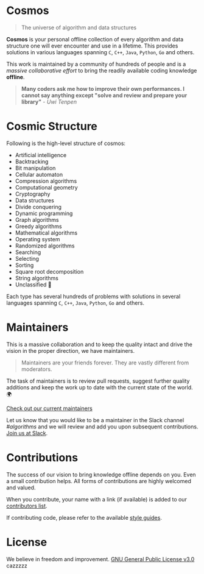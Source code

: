 ﻿# Cosmos
> The universe of algorithm and data structures

**Cosmos** is your personal offline collection of every algorithm and data structure one will ever encounter and use in a lifetime. This provides solutions in various languages spanning `C`, `C++`, `Java`, `Python`, `Go` and others.

This work is maintained by a community of hundreds of people and is a _massive collaborative effort_ to bring the readily available coding knowledge **offline**.

> **Many coders ask me how to improve their own performances. I cannot say anything except "solve and review and prepare your library"** - _Uwi Tenpen_

# Cosmic Structure

Following is the high-level structure of cosmos:
* Artificial intelligence
* Backtracking
* Bit manipulation
* Cellular automaton
* Compression algorithms
* Computational geometry
* Cryptography
* Data structures
* Divide conquering
* Dynamic programming
* Graph algorithms
* Greedy algorithms
* Mathematical algorithms
* Operating system
* Randomized algorithms
* Searching
* Selecting
* Sorting
* Square root decomposition
* String algorithms
* Unclassified 👻

Each type has several hundreds of problems with solutions in several languages spanning `C`, `C++`, `Java`, `Python`, `Go` and others.

# Maintainers

This is a massive collaboration and to keep the quality intact and drive the vision in the proper direction, we have maintainers.

> Maintainers are your friends forever. They are vastly different from moderators.

The task of maintainers is to review pull requests, suggest further quality additions and keep the work up to date with the current state of the world. 🌍

[Check out our current maintainers](https://github.com/OpenGenus/cosmos/wiki/maintainers)

Let us know that you would like to be a maintainer in the Slack channel *#algorithms* and we will review and add you upon subsequent contributions. [Join us at Slack](https://opengenus.slack.com).

# Contributions

The success of our vision to bring knowledge offline depends on you. Even a small contribution helps. All forms of contributions are highly welcomed and valued.

When you contribute, your name with a link (if available) is added to our [contributors list](https://github.com/OpenGenus/cosmos/wiki/contributors).

If contributing code, please refer to the available [style guides](/guides/coding_style).

# License

We believe in freedom and improvement. [GNU General Public License v3.0](https://github.com/AdiChat/cosmos/blob/master/LICENSE)
cazzzzz
